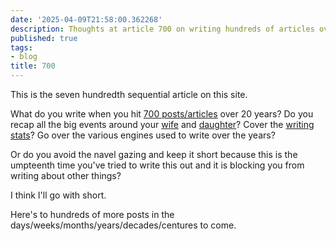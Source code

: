 ```yaml
---
date: '2025-04-09T21:58:00.362268'
description: Thoughts at article 700 on writing hundreds of articles over the years.
published: true
tags:
- blog
title: 700
---
```


This is the seven hundredth sequential article on this site.

What do you write when you hit [700 posts/articles](/posts) over 20 years? Do you recap all the big events around your [wife](/tags/audrey) and [daughter](/tags/uma)? Cover the [writing stats](/writing-stats)? Go over the various engines used to write over the years?

Or do you avoid the navel gazing and keep it short because this is the umpteenth time you've tried to write this out and it is blocking you from writing about other things?

I think I'll go with short. 

Here's to hundreds of more posts in the days/weeks/months/years/decades/centures to come.